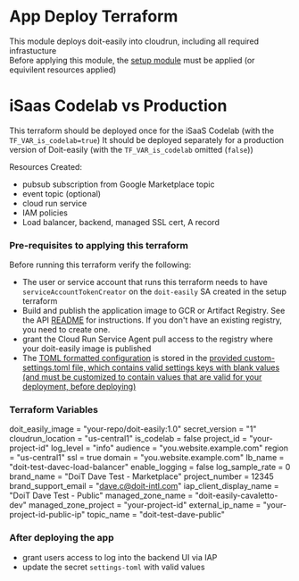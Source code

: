 # App Deploy Terraform

This module deploys doit-easily into cloudrun, including all required infrastucture  
Before applying this module, the [setup module][1] must be applied (or equivilent resources applied)

# iSaas Codelab vs Production
This terraform should be deployed once for the iSaaS Codelab (with the `TF_VAR_is_codelab=true`)
It should be deployed separately for a production version of Doit-easily (with the `TF_VAR_is_codelab` omitted (`false`))

Resources Created:
- pubsub subscription from Google Marketplace topic
- event topic (optional)
- cloud run service
- IAM policies
- Load balancer, backend, managed SSL cert, A record


### Pre-requisites to applying this terraform

Before running this terraform verify the following:

* The user or service account that runs this terraform needs to have `serviceAccountTokenCreator` on the `doit-easily` SA created in the setup terraform
* Build and publish the application image to GCR or Artifact Registry. See the API [README][1] for instructions. If you don't have an existing registry, you need to create one. 
* grant the Cloud Run Service Agent pull access to the registry where your doit-easily image is published
* The [TOML formatted configuration](../../../api/README.md#configuration) is stored in the [provided custom-settings.toml file, which contains valid settings keys with blank values (and must be customized to contain values that are valid for your deployment, before deploying)](./custom-settings.toml)


### Terraform Variables

doit_easily_image = "your-repo/doit-easily:1.0"
secret_version = "1"
cloudrun_location = "us-central1"
is_codelab = false
project_id = "your-project-id"
log_level = "info"
audience = "you.website.example.com"
region = "us-central1"
ssl = true
domain = "you.website.example.com"
lb_name = "doit-test-davec-load-balancer"
enable_logging = false
log_sample_rate = 0
brand_name = "DoiT Dave Test - Marketplace"
project_number = 12345
brand_support_email = "dave.c@doit-intl.com"
iap_client_display_name = "DoiT Dave Test - Public"
managed_zone_name = "doit-easily-cavaletto-dev"
managed_zone_project = "your-project-id"
external_ip_name = "your-project-id-public-ip"
topic_name = "doit-test-dave-public"

### After deploying the app
* grant users access to log into the backend UI via IAP
* update the secret `settings-toml` with valid values


[1]: ../setup/